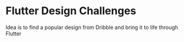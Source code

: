 # Flutter Design Challenges
Idea is to find a popular design from Dribble and bring it to life through Flutter
